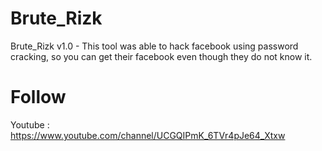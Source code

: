 # Brute_Rizk
Brute_Rizk v1.0 -  This tool was able to hack facebook using password cracking, so you can get their facebook even though they do not know it.
# Follow
Youtube : https://www.youtube.com/channel/UCGQIPmK_6TVr4pJe64_Xtxw
